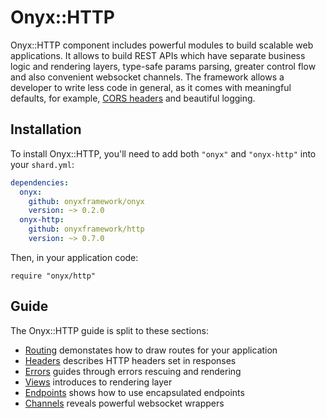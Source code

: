 # Onyx::HTTP

Onyx::HTTP component includes powerful modules to build scalable web applications. It allows to build REST APIs which have separate business logic and rendering layers, type-safe params parsing, greater control flow and also convenient websocket channels. The framework allows a developer to write less code in general, as it comes with meaningful defaults, for example, [CORS headers](/http/headers) and beautiful logging.

## Installation

To install Onyx::HTTP, you'll need to add both `"onyx"` and `"onyx-http"` into your `shard.yml`:

```yaml
dependencies:
  onyx:
    github: onyxframework/onyx
    version: ~> 0.2.0
  onyx-http:
    github: onyxframework/http
    version: ~> 0.7.0
```

Then, in your application code:

```crystal
require "onyx/http"
```

## Guide

The Onyx::HTTP guide is split to these sections:

* [Routing](/http/routing) demonstates how to draw routes for your application
* [Headers](/http/headers) describes HTTP headers set in responses
* [Errors](/http/errors) guides through errors rescuing and rendering
* [Views](/http/views) introduces to rendering layer
* [Endpoints](/http/endpoints) shows how to use encapsulated endpoints
* [Channels](/http/channels) reveals powerful websocket wrappers